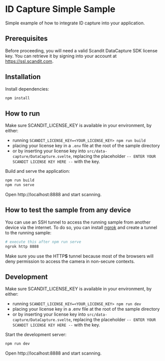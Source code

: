 # ID Capture Simple Sample

Simple example of how to integrate ID capture into your application.

## Prerequisites

Before proceeding, you will need a valid Scandit DataCapture SDK license key.
You can retrieve it by signing into your account at https://ssl.scandit.com.

## Installation

Install dependencies:

```bash
npm install
```

## How to run

Make sure SCANDIT_LICENSE_KEY is available in your environment, by either:

- running `SCANDIT_LICENSE_KEY=<YOUR_LICENSE_KEY> npm run build`
- placing your license key in a `.env` file at the root of the sample directory
- or by inserting your license key into `src/data-capture/DataCapture.svelte`, replacing the placeholder `-- ENTER YOUR SCANDIT LICENSE KEY HERE --` with the key.

Build and serve the application:

```bash
npm run build
npm run serve
```

Open http://localhost:8888 and start scanning.

## How to test the sample from any device

You can use an SSH tunnel to access the running sample from another device via the internet. To do so, you can install [ngrok](https://ngrok.com/) and create a tunnel to the running sample:

```bash
# execute this after npm run serve
ngrok http 8888
```

Make sure you use the HTTP**S** tunnel because most of the browsers will deny permission to access the camera in non-secure contexts.

## Development

Make sure SCANDIT_LICENSE_KEY is available in your environment, by either:

- running `SCANDIT_LICENSE_KEY=<YOUR_LICENSE_KEY> npm run dev`
- placing your license key in a .env file at the root of the sample directory
- or by inserting your license key into `src/data-capture/DataCapture.svelte`, replacing the placeholder `-- ENTER YOUR SCANDIT LICENSE KEY HERE --` with the key.

Start the development server:

```bash
npm run dev
```

Open http://localhost:8888 and start scanning.
